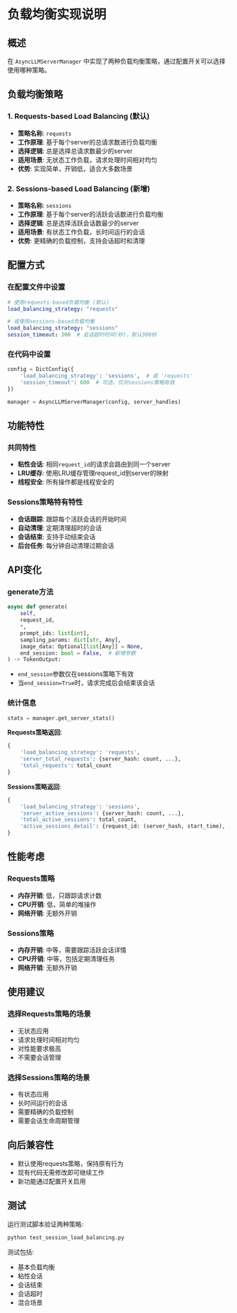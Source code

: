 # 负载均衡实现说明

## 概述

在 `AsyncLLMServerManager` 中实现了两种负载均衡策略，通过配置开关可以选择使用哪种策略。

## 负载均衡策略

### 1. Requests-based Load Balancing (默认)
- **策略名称**: `requests`
- **工作原理**: 基于每个server的总请求数进行负载均衡
- **选择逻辑**: 总是选择总请求数最少的server
- **适用场景**: 无状态工作负载，请求处理时间相对均匀
- **优势**: 实现简单，开销低，适合大多数场景

### 2. Sessions-based Load Balancing (新增)
- **策略名称**: `sessions`
- **工作原理**: 基于每个server的活跃会话数进行负载均衡
- **选择逻辑**: 总是选择活跃会话数最少的server
- **适用场景**: 有状态工作负载，长时间运行的会话
- **优势**: 更精确的负载控制，支持会话超时和清理

## 配置方式

### 在配置文件中设置

```yaml
# 使用requests-based负载均衡 (默认)
load_balancing_strategy: "requests"

# 或使用sessions-based负载均衡
load_balancing_strategy: "sessions"
session_timeout: 300  # 会话超时时间(秒)，默认300秒
```

### 在代码中设置

```python
config = DictConfig({
    'load_balancing_strategy': 'sessions',  # 或 'requests'
    'session_timeout': 600  # 可选，仅对sessions策略有效
})

manager = AsyncLLMServerManager(config, server_handles)
```

## 功能特性

### 共同特性
- **粘性会话**: 相同`request_id`的请求会路由到同一个server
- **LRU缓存**: 使用LRU缓存管理request_id到server的映射
- **线程安全**: 所有操作都是线程安全的

### Sessions策略特有特性
- **会话跟踪**: 跟踪每个活跃会话的开始时间
- **自动清理**: 定期清理超时的会话
- **会话结束**: 支持手动结束会话
- **后台任务**: 每分钟自动清理过期会话

## API变化

### generate方法
```python
async def generate(
    self,
    request_id,
    *,
    prompt_ids: list[int],
    sampling_params: dict[str, Any],
    image_data: Optional[list[Any]] = None,
    end_session: bool = False,  # 新增参数
) -> TokenOutput:
```

- `end_session`参数仅在sessions策略下有效
- 当`end_session=True`时，请求完成后会结束该会话

### 统计信息
```python
stats = manager.get_server_stats()
```

**Requests策略返回**:
```python
{
    'load_balancing_strategy': 'requests',
    'server_total_requests': {server_hash: count, ...},
    'total_requests': total_count
}
```

**Sessions策略返回**:
```python
{
    'load_balancing_strategy': 'sessions',
    'server_active_sessions': {server_hash: count, ...},
    'total_active_sessions': total_count,
    'active_sessions_detail': {request_id: (server_hash, start_time), ...}
}
```

## 性能考虑

### Requests策略
- **内存开销**: 低，只跟踪请求计数
- **CPU开销**: 低，简单的堆操作
- **网络开销**: 无额外开销

### Sessions策略
- **内存开销**: 中等，需要跟踪活跃会话详情
- **CPU开销**: 中等，包括定期清理任务
- **网络开销**: 无额外开销

## 使用建议

### 选择Requests策略的场景
- 无状态应用
- 请求处理时间相对均匀
- 对性能要求极高
- 不需要会话管理

### 选择Sessions策略的场景
- 有状态应用
- 长时间运行的会话
- 需要精确的负载控制
- 需要会话生命周期管理

## 向后兼容性

- 默认使用requests策略，保持原有行为
- 现有代码无需修改即可继续工作
- 新功能通过配置开关启用

## 测试

运行测试脚本验证两种策略:
```bash
python test_session_load_balancing.py
```

测试包括:
- 基本负载均衡
- 粘性会话
- 会话结束
- 会话超时
- 混合场景
